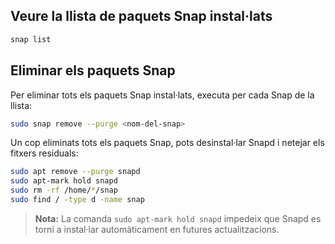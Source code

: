 ## Veure la llista de paquets Snap instal·lats

```bash
snap list
```

## Eliminar els paquets Snap

Per eliminar tots els paquets Snap instal·lats, executa per cada Snap de la llista:

```bash
sudo snap remove --purge <nom-del-snap>
```

Un cop eliminats tots els paquets Snap, pots desinstal·lar Snapd i netejar els fitxers residuals:

```bash
sudo apt remove --purge snapd
sudo apt-mark hold snapd
sudo rm -rf /home/*/snap
sudo find / -type d -name snap
```

> **Nota:** La comanda `sudo apt-mark hold snapd` impedeix que Snapd es torni a instal·lar automàticament en futures actualitzacions.